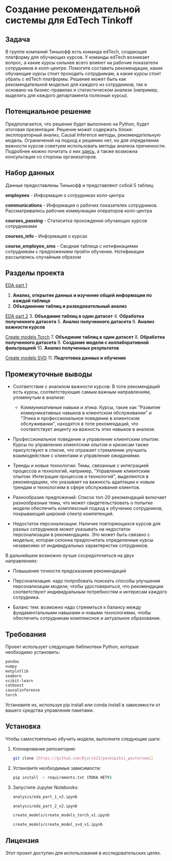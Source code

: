 # Создание рекомендательной системы для EdTech Tinkoff

## Задача
В группе компаний Тинькофф есть команда edTech, создающая платформу для обучающих курсов.
У команды edTech возникает вопрос, а какие курсы сильнее всего влияют на рабочие показатели сотрудников в колл-центре. 
Помогите составить рекомендации, какие обучающие курсы стоит проходить сотрудникам, а какие курсы стоит убрать с edTech платформы.
Решение может быть как рекомендательной моделью для каждого из сотрудников, так и основано на бизнес-правилах и статистическом анализе (например, выделить для каждого департамента полезные курсы).

## Потенциальное решение
Предполагается, что решение будет выполнено на Python, будет итоговая презентация. Решение может содержать блоки: эксплораторный анализ, Causal Inference методы, рекомендательную модель.
Ограничений на подход к решению нет, но для определения важности курсов советуем использовать методы анализа причинности. Подробнее можно почитать о них [здесь,](https://koch-kir.medium.com/causal-inference-from-observational-data-%D0%B8%D0%BB%D0%B8-%D0%BA%D0%B0%D0%BA-%D0%BF%D1%80%D0%BE%D0%B2%D0%B5%D1%81%D1%82%D0%B8-%D0%B0-%D0%B2-%D1%82%D0%B5%D1%81%D1%82-%D0%B1%D0%B5%D0%B7-%D0%B0-%D0%B2-%D1%82%D0%B5%D1%81%D1%82%D0%B0-afb84f2579f2) а также возможна консультация со стороны организаторов.


## Набор данных
Данные предоставлены Тинькофф и представляют собой 5 таблиц:

**employees** - Информация о сотрудниках колл-центра

**communications** - Информация о рабочих показателях сотрудников. Рассматривались рабочие коммункации операторов колл-центра

**courses_passing** - Статиситка прохождения обучающих курсов сотрудниками

**courses_info** - Информация о курсах

**course_employee_sms** - Сводная таблица с нотификациями сотрудникам с предложением пройти обучение. Нотификации рассылались случайным образом

## Разделы проекта

[EDA part 1](https://github.com/Bjorik23/peskipiksi_pesternomi/blob/main/mipt_hakaton_2024_tinkoff/analysis/eda_part_1_v2.ipynb)
1. **Анализ, открытие данных и изучение общей информации по каждой таблице**
2. **Объединение таблиц и разведовательный анализ**

[EDA part 2](https://github.com/Bjorik23/peskipiksi_pesternomi/blob/main/mipt_hakaton_2024_tinkoff/analysis/eda_part_2_v2.ipynb)
3. **Объединие таблиц в один датасет**
4. **Обработка полученного датасета**
5. **Анализ полученного датасета**
6. **Анализ важности курсов**

[Create models Torch](https://github.com/Bjorik23/peskipiksi_pesternomi/blob/main/mipt_hakaton_2024_tinkoff/create_models/create_models_torch_v1.ipynb)
7. **Объединие таблиц в один датасет**
8. **Обработка полученного датасета**
9. **Создание модели с коллаборативной фильтрацией**
10. **Анализ полученных результатов**

[Create models SVD](https://github.com/Bjorik23/peskipiksi_pesternomi/blob/main/mipt_hakaton_2024_tinkoff/create_models/create_model_svd_v1.ipynb)
11. **Подготовка данных и обучение**


## Промежуточные выводы

- Соответствие с анализом важности курсов: В топе рекомендаций есть курсы, соответствующие самым важным направлениям, упомянутым в анализе: 
    - Коммуникативные навыки и этика: Курсы, такие как "Развитие коммуникативных навыков в клиентском обслуживании" и "Этика и профессиональное поведение в клиентском обслуживании", находятся в топе рекомендаций, что соответствует акценту на важность этих навыков в анализе.

- Профессиональное поведение и управление клиентским опытом: Курсы по управлению клиентским опытом и кризисам также присутствуют в списке, что отражает стремление улучшить взаимодействие с клиентами и управление ожиданиями.

- Тренды и новые технологии: Темы, связанные с интеграцией процессов и технологий, например, "Управление клиентским опытом: Интеграция процессов и технологий", выделяются в рекомендациях, что указывает на важность адаптации к новым трендам и технологиям в сфере обслуживания клиентов.

- Разнообразие предложений: Список топ-20 рекомендаций включает разнообразные темы, что может свидетельствовать о попытке модели обеспечить комплексный подход к обучению сотрудников, покрывающий широкий спектр компетенций.

- Недостаток персонализации: Наличие повторяющихся курсов для разных сотрудников может указывать на недостаток персонализации в рекомендациях. Это может быть связано с моделью, которая склонна предпочитать определенные курсы независимо от индивидуальных характеристик сотрудников.

В дальнейшем возможно лучше сосредоточиться на двух направлениях:
- Повышение точности предсказания рекомендаций

- Персонализация: надо попробовать поискать способы улучшения персонализации модели, чтобы удостовериться, что рекомендации соответствуют индивидуальным потребностям и интересам каждого сотрудника.

- Баланс тем: возможно надо стремиться к балансу между фундаментальными навыками и новыми технологиями, чтобы обеспечить сотрудникам комплексное и актуальное образование.

## Требования

Проект использует следующие библиотеки Python, которые необходимо установить:

```bash
pandas 
numpy 
matplotlib 
seaborn 
scikit-learn 
catboost
causalinference
torch
```

Установите их, используя pip install или conda install в зависимости от вашего средства управления пакетами.

## Установка

Чтобы самостоятельно обучить модели, выполните следующие шаги:

1. Клонирование репозитория:
   ```bash
   git clone [https://github.com/Bjorik23/peskipiksi_pesternomi]
   ```
2. Установите необходимые зависимости:
   ```bash
   pip install -r requirements.txt (ПОКА НЕТУ)
   ```
3. Запустите Jupyter Notebooks:
    ```bash
   analysis/eda_part_1_v2.ipynb
   ```
   ```bash
   analysis/eda_part_2_v2.ipynb
   ```
    ```bash
   create_models/create_models_torch_v1.ipynb
   ```
   ```bash
   create_models/create_model_svd_v1.ipynb
   ```

## Лицензия

Этот проект доступен для использования в исследовательских целях.
